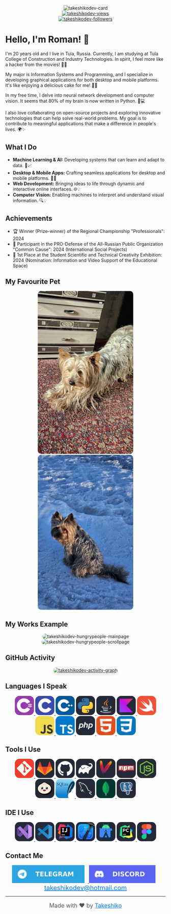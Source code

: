 <div align="center">
    <img src="https://socialify.git.ci/takeshikodev/takeshikodev/image?description=1&descriptionEditable=MOBILE%20AND%20DESKTOP%20SOFTWARE%20DEVELOPER&font=Source%20Code%20Pro&forks=1&issues=1&language=1&name=1&owner=1&pattern=Circuit%20Board&pulls=1&stargazers=1&theme=Auto" width="640" height="320" alt="takeshikodev-card"/>
    <br>
    <a href="https://github.com/takeshikodev">
        <img src="https://komarev.com/ghpvc/?username=takeshikodev&label=Profile%20views&color=0e75b6&style=flat" alt="takeshikodev-views"/> 
    </a>
    <br>
    <a href="https://www.github.com/takeshikodev" target="_blank" rel="noreferrer">
        <img src="https://img.shields.io/github/followers/takeshikodev?logo=github&style=for-the-badge&color=0891b2&labelColor=1c1917" alt="takeshikodev-followers">
    </a>
</div>

# Hello, I'm Roman! 🚀

I'm 20 years old and I live in Tula, Russia. Currently, I am studying at Tula College of Construction and Industry Technologies. In spirit, I feel more like a hacker from the movies! 🕵️‍♂️

My major is Information Systems and Programming, and I specialize in developing graphical applications for both desktop and mobile platforms. It's like enjoying a delicious cake for me! 🍰😎

In my free time, I delve into neural network development and computer vision. It seems that 80% of my brain is now written in Python. 🐍💻

I also love collaborating on open-source projects and exploring innovative technologies that can help solve real-world problems. My goal is to contribute to meaningful applications that make a difference in people's lives. 🌍✨

## What I Do

- **Machine Learning & AI:** Developing systems that can learn and adapt to data. 🤖📈
- **Desktop & Mobile Apps:** Crafting seamless applications for desktop and mobile platforms. 📱🎨
- **Web Development:** Bringing ideas to life through dynamic and interactive online interfaces. 🌐💡
- **Computer Vision:** Enabling machines to interpret and understand visual information. 🔍💡

## Achievements

- 🏆 Winner (Prize-winner) of the Regional Championship "Professionals": 2024
- 🌟 Participant in the PRO-Defense of the All-Russian Public Organization "Common Cause": 2024 (International Social Projects)
- 🥇 1st Place at the Student Scientific and Technical Creativity Exhibition: 2024 (Nomination: Information and Video Support of the Educational Space)

## My Favourite Pet

<div align="center">
    <img src="./assets/content/Pet_1.jpg" style="width: 300px; height: auto; border-radius: 10px" alt="takeshikodev-pet-1">
    <img src="./assets/content/Pet_2.jpg" style="width: 300px; height: auto; border-radius: 10px" alt="takeshikodev-pet-2">
</div>

## My Works Example

<div align="center">
    <img src="./assets/content/HungryPeople-MainPage.png" style="width: 300px; height: auto; border-radius: 10px" alt="takeshikodev-hungrypeople-mainpage">
    <img src="./assets/content/HungryPeople-ScrollPage.png" style="width: 300px; height: auto; border-radius: 10px" alt="takeshikodev-hungrypeople-scrollpage">
</div>

## GitHub Activity

<div align="center">
    <a href="https://github.com/takeshikodev">
        <img src="https://github-readme-activity-graph.vercel.app/graph?username=takeshikodev&theme=react" alt="takeshikodev-activity-graph" style="border-radius: 10px; box-shadow: 0 4px 8px rgba(0, 0, 0, 0.1);">
    </a>
</div>

## Languages I Speak

<div align="center">
    <a href="https://learn.microsoft.com/ru-ru/dotnet/csharp/">
        <img src="./assets/CS.svg" width="60"/>
    </a>
    <a href="https://learn.microsoft.com/ru-ru/cpp/c-language/?view=msvc-170">
        <img src="./assets/C.svg" width="60"/>
    </a>
    <a href="https://learn.microsoft.com/ru-ru/cpp/cpp/?view=msvc-170">
        <img src="./assets/CPP.svg" width="60"/>
    </a>
    <a href="https://www.python.org/">
        <img src="./assets/Python.svg" width="60"/>
    </a>
    <a href="https://www.java.com/en/">
        <img src="./assets/Java.svg" width="60"/>
    </a>
    <a href="https://kotlinlang.org/">
        <img src="./assets/Kotlin.svg" width="60"/>
    </a>
    <a href="https://www.swift.org/">
        <img src="./assets/Swift.svg" width="60"/>
    </a>
    <a href="https://developer.mozilla.org/en-US/docs/Web/JavaScript">
        <img src="./assets/JavaScript.svg" width="60"/>
    </a>
    <a href="https://www.typescriptlang.org/">
        <img src="./assets/TypeScript.svg" width="60"/>
    </a>
    <a href="https://www.php.net/">
        <img src="./assets/PHP.svg" width="60"/>
    </a>
    <a href="https://developer.mozilla.org/ru/docs/Learn/Getting_started_with_the_web/HTML_basics">
        <img src="./assets/HTML.svg" width="60"/>
    </a>
    <a href="https://developer.mozilla.org/ru/docs/Learn/Getting_started_with_the_web/CSS_basics">
        <img src="./assets/CSS.svg" width="60"/>
    </a>
</div>

## Tools I Use

<div align="center">
    <a href="https://git-scm.com/">
        <img src="./assets/Git.svg" width="60" alt="Git"/>
    </a>
    <a href="https://about.gitlab.com/">
        <img src="./assets/GitLab.svg" width="60" alt="GitLab"/>
    </a>
    <a href="https://github.com/">
        <img src="./assets/GitHub.svg" width="60" alt="GitHub"/>
    </a>
    <a href="https://gradle.org/">
        <img src="./assets/Gradle.svg" width="60" alt="Gradle"/>
    </a>
    <a href="https://maven.apache.org/">
        <img src="./assets/Maven.svg" width="60" alt="Maven"/>
    </a>
    <a href="https://www.npmjs.com/">
        <img src="./assets/Npm.svg" width="60" alt="NPM"/>
    </a>
    <a href="https://nodejs.org/">
        <img src="./assets/NodeJS.svg" width="60" alt="Node.js"/>
    </a>
    <a href="https://bun.sh/">
        <img src="./assets/Bun.svg" width="60" alt="Bun"/>
    </a>
    <a href="https://www.sqlite.org/">
        <img src="./assets/SQLite.svg" width="60" alt="SQLite"/>
    </a>
    <a href="https://www.mysql.com/">
        <img src="./assets/MySQL.svg" width="60" alt="MySQL"/>
    </a>
    <a href="https://www.mongodb.com/">
        <img src="./assets/MongoDB.svg" width="60" alt="MongoDB"/>
    </a>
    <a href="https://www.postgresql.org/">
        <img src="./assets/PostgreSQL.svg" width="60" alt="PostgreSQL"/>
    </a>
</div>

## IDE I Use

<div align="center">
    <a href="https://visualstudio.microsoft.com/downloads/">
        <img src="./assets/VisualStudio.svg" width="60"/>
    </a>
    <a href="https://code.visualstudio.com/">
        <img src="./assets/VSCode.svg" width="60"/>
    </a>
    <a href="https://www.jetbrains.com/ru-ru/idea/">
        <img src="./assets/Idea.svg" width="60"/>
    </a>
    <a href="https://developer.apple.com/xcode/">
        <img src="./assets/XCode.svg" width="60"/>
    </a>
    <a href="https://developer.android.com/studio">
        <img src="./assets/AndroidStudio.svg" width="60"/>
    </a>
    <a href="https://www.jetbrains.com/pycharm/">
        <img src="./assets/PyCharm.svg" width="60"/>
    </a>
    <a href="https://www.figma.com/">
        <img src="./assets/Figma.svg" width="60"/>
    </a>
</div>

## Contact Me

<div align="center">
    <a href="https://t.me/takeshikodev">
        <img src="./assets/Telegram-Square.svg" style="margin-right: 10px" alt="takeshikodev-telegram"/>
    </a>
    <a href="https://discordapp.com/users/1013231151177023559">
        <img src="./assets/Discord-Square.svg" style="margin-right: 10px" alt="takeshikodev-discord"/>
    </a>
    <br>
    <a href="mailto:takeshikodev@gmail.com" style="font-size: 20px; color: #007bff">takeshikodev@hotmail.com</a>
</div>

---

<div align="center">
    <p style="font-size: 18px; color: #555;">Made with ❤️ by <a href="https://github.com/takeshikodev" style="color: #007bff;">Takeshiko</a></p>
</div>
